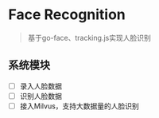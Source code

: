 # Face Recognition

> 基于go-face、tracking.js实现人脸识别

## 系统模块

- [ ] 录入人脸数据
- [ ] 识别人脸数据
- [ ] 接入Milvus，支持大数据量的人脸识别
